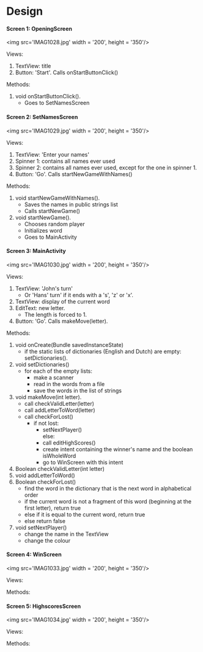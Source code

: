 # Design



#### Screen 1: OpeningScreen

<img src='IMAG1028.jpg' width = '200', height = '350'/>

Views:<br /> 
1.  TextView: title<br /> 
2.  Button: 'Start'. Calls onStartButtonClick()<br /> 

Methods:<br /> 
1.  void onStartButtonClick(). <br /> 
    - Goes to SetNamesScreen <br /> 

#### Screen 2: SetNamesScreen

<img src='IMAG1029.jpg' width = '200', height = '350'/>

Views:<br /> 
1.  TextView: 'Enter your names'<br /> 
2.  Spinner 1: contains all names ever used<br /> 
3.  Spinner 2: contains all names ever used, except for the one in spinner 1.<br /> 
4.  Button: 'Go'. Calls startNewGameWithNames()<br /> 

Methods:<br /> 
1.  void startNewGameWithNames(). <br /> 
    -   Saves the names in public strings list<br /> 
    -   Calls startNewGame()<br /> 
2.  void startNewGame(). <br /> 
    -   Chooses random player<br /> 
    -   Initializes word<br /> 
    -   Goes to MainActivity<br /> 

#### Screen 3: MainActivity

<img src='IMAG1030.jpg' width = '200', height = '350'/>

Views:
1.  TextView: 'John's turn'<br /> 
    -   Or 'Hans' turn' if it ends with a 's', 'z' or 'x'.<br /> 
2.  TextView: display of the current word<br /> 
3.  EditText: new letter.<br /> 
    -   The length is forced to 1.<br /> 
4.  Button: 'Go'. Calls makeMove(letter).<br /> 

Methods:
1.  void onCreate(Bundle savedInstanceState)<br /> 
    -   if the static lists of dictionaries (English and Dutch) are empty: setDictionaries().<br /> 
2.  void setDictionaries()<br /> 
    -   for each of the empty lists: <br /> 
        -   make a scanner<br /> 
        -   read in the words from a file<br /> 
        -   save the words in the list of strings<br /> 
3.  void makeMove(int letter). <br /> 
    -   call checkValidLetter(letter)<br /> 
    -   call addLetterToWord(letter)<br /> 
    -   call checkForLost()<br /> 
        -   if not lost:<br /> 
            -   setNextPlayer()<br /> 
            else:<br /> 
            -   call editHighScores()<br /> 
            -   create intent containing the winner's name and the boolean isWholeWord<br /> 
            -   go to WinScreen with this intent<br /> 
4.  Boolean checkValidLetter(int letter)<br /> 
5.  void addLetterToWord()<br /> 
6.  Boolean checkForLost()<br /> 
    -   find the word in the dictionary that is the next word in alphabetical order<br /> 
    -   if the current word is not a fragment of this word (beginning at the first letter), return true<br /> 
    -   else if it is equal to the current word, return true<br /> 
    -   else return false<br /> 
7.  void setNextPlayer()<br /> 
    -   change the name in the TextView<br /> 
    -   change the colour<br /> 

#### Screen 4: WinScreen

<img src='IMAG1033.jpg' width = '200', height = '350'/>

Views:<br /> 

Methods:<br /> 

#### Screen 5: HighscoresScreen

<img src='IMAG1034.jpg' width = '200', height = '350'/>

Views:<br /> 

Methods:<br /> 
